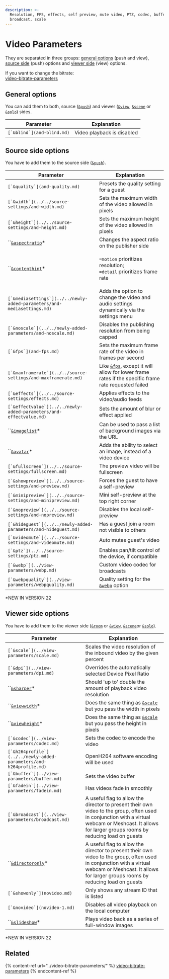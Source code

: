 ```yaml
---
description: >-
  Resolution, FPS, effects, self preview, mute video, PTZ, codec, buffer,
  broadcast, scale
---
```


# Video Parameters

They are separated in three groups: [general options](./#general-options) (push and view), [source side](./#source-side-options) (push) options and [viewer side](./#viewer-side-options) (view) options.

If you want to change the bitrate:\
[video-bitrate-parameters](../video-bitrate-parameters/ "mention")

## General options

You can add them to both, source ([`&push`](../../source-settings/push.md)) and viewer ([`&view`](../view-parameters/view.md), [`&scene`](../view-parameters/scene.md) or [`&solo`](../mixer-scene-parameters/and-solo.md)) sides.

| Parameter                    | Explanation                |
| ---------------------------- | -------------------------- |
| ``[`&blind`](and-blind.md)`` | Video playback is disabled |

## Source side options

You have to add them to the source side ([`&push`](../../source-settings/push.md)).

| Parameter                                                                 | Explanation                                                                                                       |
| ------------------------------------------------------------------------- | ----------------------------------------------------------------------------------------------------------------- |
| ``[`&quality`](and-quality.md)``                                          | Presets the quality setting for a guest                                                                           |
| ``[`&width`](../../source-settings/and-width.md)``                        | Sets the maximum width of the video allowed in pixels                                                             |
| ``[`&height`](../../source-settings/and-height.md)``                      | Sets the maximum height of the video allowed in pixels                                                            |
| ``[`&aspectratio`](and-aspectratio.md)\*                                  | Changes the aspect ratio on the publisher side                                                                    |
| ``[`&contenthint`](and-contenthint.md)\*                                  | <p><code>=motion</code> prioritizes resolution;<br><code>=detail</code> prioritizes frame rate</p>                |
| ``[`&mediasettings`](../../newly-added-parameters/and-mediasettings.md)`` | Adds the option to change the video and audio settings dynamically via the settings menu                          |
| ``[`&noscale`](../../newly-added-parameters/and-noscale.md)``             | Disables the publishing resolution from being capped                                                              |
| ``[`&fps`](and-fps.md)``                                                  | Sets the maximum frame rate of the video in frames per second                                                     |
| ``[`&maxframerate`](../../source-settings/and-maxframerate.md)``          | Like [`&fps`](and-fps.md), except it will allow for lower frame rates if the specific frame rate requested failed |
| ``[`&effects`](../../source-settings/effects.md)``                        | Applies effects to the video/audio feeds                                                                          |
| ``[`&effectvalue`](../../newly-added-parameters/and-effectvalue.md)``     | Sets the amount of blur or effect applied                                                                         |
| ``[`&imagelist`](and-imagelist.md)\*                                      | Can be used to pass a list of background images via the URL                                                       |
| ``[`&avatar`](and-avatar.md)\*                                            | Adds the ability to select an image, instead of a video device                                                    |
| ``[`&fullscreen`](../../source-settings/fullscreen.md)``                  | The preview video will be fullscreen                                                                              |
| ``[`&showpreview`](../../source-settings/and-preview.md)``                | Forces the guest to have a self-preview                                                                           |
| ``[`&minipreview`](../../source-settings/and-minipreview.md)``            | Mini self-preview at the top right corner                                                                         |
| ``[`&nopreview`](../../source-settings/and-nopreview.md)``                | Disables the local self-preview                                                                                   |
| ``[`&hideguest`](../../newly-added-parameters/and-hideguest.md)``         | Has a guest join a room not visible to others                                                                     |
| ``[`&videomute`](../../source-settings/and-videomute.md)``                | Auto mutes guest's video                                                                                          |
| ``[`&ptz`](../../source-settings/ptz.md)``                                | Enables pan/tilt control of the device, if compatible                                                             |
| ``[`&webp`](../view-parameters/webp.md)``                                 | Custom video codec for broadcasts                                                                                 |
| ``[`&webpquality`](../view-parameters/webpquality.md)``                   | Quality setting for the [`&webp`](../view-parameters/webp.md) option                                              |

\*NEW IN VERSION 22

## **Viewer side options**

You have to add them to the viewer side ([`&room`](../../general-settings/room.md) or [`&view`](../view-parameters/view.md), [`&scene`](../view-parameters/scene.md)or [`&solo`](../mixer-scene-parameters/and-solo.md)).

| Parameter                                                             | Explanation                                                                                                                                                                                            |
| --------------------------------------------------------------------- | ------------------------------------------------------------------------------------------------------------------------------------------------------------------------------------------------------ |
| ``[`&scale`](../view-parameters/scale.md)``                           | Scales the video resolution of the inbound video by the given percent                                                                                                                                  |
| ``[`&dpi`](../view-parameters/dpi.md)``                               | Overrides the automatically selected Device Pixel Ratio                                                                                                                                                |
| ``[`&sharper`](and-sharper.md)\*                                      | Should 'up to' double the amount of playback video resolution                                                                                                                                          |
| ``[`&viewwidth`](and-viewwidth.md)\*                                  | Does the same thing as [`&scale`](../view-parameters/scale.md) but you pass the width in pixels                                                                                                        |
| ``[`&viewheight`](and-viewheight.md)\*                                | Does the same thing as [`&scale`](../view-parameters/scale.md) but you pass the height in pixels                                                                                                       |
| ``[`&codec`](../view-parameters/codec.md)``                           | Sets the codec to encode the video                                                                                                                                                                     |
| ``[`&h264profile`](../../newly-added-parameters/and-h264profile.md)`` | OpenH264 software encoding will be used                                                                                                                                                                |
| ``[`&buffer`](../view-parameters/buffer.md)``                         | Sets the video buffer                                                                                                                                                                                  |
| ``[`&fadein`](../view-parameters/fadein.md)``                         | Has videos fade in smoothly                                                                                                                                                                            |
| ``[`&broadcast`](../view-parameters/broadcast.md)``                   | A useful flag to allow the director to present their own video to the group, often used in conjunction with a virtual webcam or Meshcast. It allows for larger groups rooms by reducing load on guests |
| ``[`&directoronly`](and-directoronly.md)\*                            | A useful flag to allow the director to present their own video to the group, often used in conjunction with a virtual webcam or Meshcast. It allows for larger groups rooms by reducing load on guests |
| ``[`&showonly`](novideo.md)``                                         | Only shows any stream ID that is listed                                                                                                                                                                |
| ``[`&novideo`](novideo-1.md)``                                        | Disables all video playback on the local computer                                                                                                                                                      |
| ``[`&slideshow`](and-slideshow.md)\*                                  | Plays video back as a series of full-window images                                                                                                                                                     |

\*NEW IN VERSION 22

## Related

{% content-ref url="../video-bitrate-parameters/" %}
[video-bitrate-parameters](../video-bitrate-parameters/)
{% endcontent-ref %}
